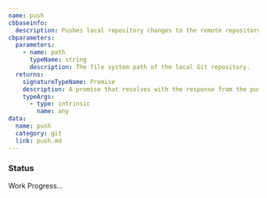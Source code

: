 ```yaml
---
name: push
cbbaseinfo:
  description: Pushes local repository changes to the remote repository at the given path.
cbparameters:
  parameters:
    - name: path
      typeName: string
      description: The file system path of the local Git repository.
  returns:
    signatureTypeName: Promise
    description: A promise that resolves with the response from the push event.
    typeArgs:
      - type: intrinsic
        name: any
data:
  name: push
  category: git
  link: push.md
---
```

<CBBaseInfo/> 
 <CBParameters/>

### Status 

Work Progress...